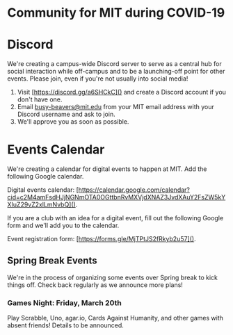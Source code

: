 # Community for MIT during COVID-19

# Discord

We're creating a campus-wide Discord server to serve as a central hub for social interaction while off-campus and to be a launching-off point for other events. Please join, even if you're not usually into social media!

  1. Visit [https://discord.gg/a6SHCkC]() and create a Discord account if you don't have one.
  2. Email [busy-beavers@mit.edu](mailto:busy-beavers@mit.edu) from your MIT email address with your Discord username and ask to join.
  3. We'll approve you as soon as possible.

# Events Calendar

We're creating a calendar for digital events to happen at MIT. Add the following Google calendar.

Digital events calendar: [https://calendar.google.com/calendar?cid=c2M4amFsdHJjNGNmOTA0OGttbnRvMXVjdXNAZ3JvdXAuY2FsZW5kYXIuZ29vZ2xlLmNvbQ]().

If you are a club with an idea for a digital event, fill out the following Google form and we'll add you to the calendar.

Event registration form: [https://forms.gle/MjTPtJS2fRkyb2u57]().

## Spring Break Events

We're in the process of organizing some events over Spring break to kick things off. Check back regularly as we announce more plans!

### Games Night: Friday, March 20th

Play Scrabble, Uno, agar.io, Cards Against Humanity, and other games with absent friends! Details to be announced.


